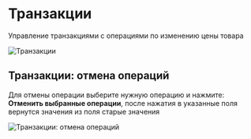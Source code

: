 # Транзакции

Управление транзакциями с операциями по изменению цены товара

![Транзакции](https://file.modx.pro/files/1/0/5/105418fe8680a47d9171d07418f00252.png)

## Транзакции: отмена операций

Для отмены операции выберите нужную операцию и нажмите: **Отменить выбранные операции**, после нажатия в указанные поля вернутся значения из поля старые значения

![Транзакции: отмена операций](https://file.modx.pro/files/d/3/2/d32e7ffe7b84ea8f2c021806bcc9c91f.png)
